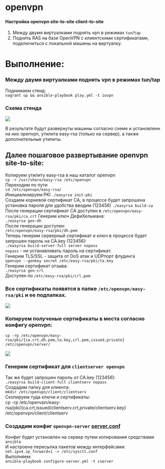 # openvpn
#### Настройка openvpn site-to-site client-to-site

1. Между двумя виртуалками поднять vpn в режимах `tun`/`tap`
2. Поднять RAS на базе OpenVPN с клиентскими сертификатами, подключиться с локальной машины на виртуалку.

# Выполнение:
### Между двумя виртуалками поднять vpn в режимах tun/tap
Поднимаем стенд: \
`vagrant up && ansible-playbook play.yml -t iovpn`
### Схема стенда
![](https://github.com/vedoff/openvpn/blob/main/pict/Screenshot%20from%202022-03-29%2015-18-58.png)

В результате будут развернуты машины согласно схеме и установленн на них openvpn, утилита easy-rsa (только на сервер), а также дополнительные утилиты.

## Далее пошаговое развертывание openvpn site-to-site:
Копируем утилиту easy-rsa в наш каталог openvpn \
`cp -r /usr/share/easy-rsa /etc/openvpn` \
Переходим по пути \
`cd /etc/openvpn/easy-rsa/` \
Инициализируем PKI
`./easyrsa init-pki`\
Создаем корневой сертификат CA, в процессе будет запрошена установка пароля для удобства вводим (123456)
`./easyrsa build-ca` \
После генерации сертификат CA доступен в
`/etc/openvpn/easy-rsa/pki/ca.crt`
Генерим ключ ДефиХельмана: \
`./easyrsa gen-dh` \
После генерации доступен: \
`/etc/openvpn/easy-rsa/pki/dh.pem` \
Теперь генерим серверный сертификат и ключ в процессе будет запрошен пароль на CA.key (123456): \
`./easyrsa build-server-full server nopass` \
`nopass` - не устанавливать пароль на сертификат. \
Генерим TLS/SSL - защита от DoS атак и UDPпорт флудинга \
`openvpn --genkey secret /etc/easy-rsa/pki/ta.key` \
Генерим сертификат отзыва: \
`./easyrsa gen-crl` \
Доступен по `/etc/easy-rsa/pki/crl.pem` 
### Все сертификаты появятся в папкe `/etc/openvpn/easy-rsa/pki` и ее подпапках.
![](https://github.com/vedoff/openvpn/blob/main/pict/Screenshot%20from%202022-03-29%2017-53-24.png)
### Копируем полученые сертификаты в места согласно конфигу openvpn: 
`cp -rp /etc/openvpn/easy-rsa/pki/{ca.crt,dh.pem,ta.key,crl.pem,issued,private} /etc/openvpn/server/` 

![](https://github.com/vedoff/openvpn/blob/main/pict/Screenshot%20from%202022-03-29%2016-40-03.png)

### Генерим сертификат для `clientserver openvpn` 
Так же будет запрошен пароль от CA.key (123456): \
`./easyrsa build-client-full clientserv nopass` \
Создадим папку для клиента: \
`mkdir /etc/openvpn/client/clientserv` \
Скопируем туда ключи и сертификаты: \
cp -rp /etc/openvpn/easy-rsa/pki/{ca.crt,issued/clientserv.crt,private/clientserv.key} /etc/openvpn/client/clientserv
### Создадим конфиг `openvpn-server` [server.conf](https://github.com/vedoff/openvpn/blob/main/roles/ovpn/files/server.conf) 
Конфиг будет установлен на сервер путем копирования средствами `ansible` \
И настроена пересылка пакетов между интерфейсами: \
`net.ipv4.ip_forward=1 -> /etc/sysctl.conf` \
Выполняем: \
`ansible-playbook configure-server.yml -t cserver`
